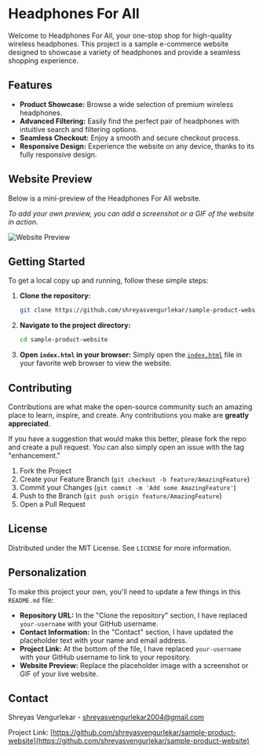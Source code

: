 # Headphones For All

Welcome to Headphones For All, your one-stop shop for high-quality wireless headphones. This project is a sample e-commerce website designed to showcase a variety of headphones and provide a seamless shopping experience.

## Features

*   **Product Showcase:** Browse a wide selection of premium wireless headphones.
*   **Advanced Filtering:** Easily find the perfect pair of headphones with intuitive search and filtering options.
*   **Seamless Checkout:** Enjoy a smooth and secure checkout process.
*   **Responsive Design:** Experience the website on any device, thanks to its fully responsive design.

## Website Preview

Below is a mini-preview of the Headphones For All website.

*To add your own preview, you can add a screenshot or a GIF of the website in action.*

![Website Preview](https://via.placeholder.com/800x400.png?text=Website+Preview)

## Getting Started

To get a local copy up and running, follow these simple steps:

1.  **Clone the repository:**
    ```sh
    git clone https://github.com/shreyasvengurlekar/sample-product-website.git
    ```
2.  **Navigate to the project directory:**
    ```sh
    cd sample-product-website
    ```
3.  **Open `index.html` in your browser:**
    Simply open the [`index.html`](sample-product-website\index.html) file in your favorite web browser to view the website.

## Contributing

Contributions are what make the open-source community such an amazing place to learn, inspire, and create. Any contributions you make are **greatly appreciated**.

If you have a suggestion that would make this better, please fork the repo and create a pull request. You can also simply open an issue with the tag "enhancement."

1.  Fork the Project
2.  Create your Feature Branch (`git checkout -b feature/AmazingFeature`)
3.  Commit your Changes (`git commit -m 'Add some AmazingFeature'`)
4.  Push to the Branch (`git push origin feature/AmazingFeature`)
5.  Open a Pull Request

## License

Distributed under the MIT License. See `LICENSE` for more information.

## Personalization

To make this project your own, you'll need to update a few things in this `README.md` file:

*   **Repository URL:** In the "Clone the repository" section, I have replaced `your-username` with your GitHub username.
*   **Contact Information:** In the "Contact" section, I have updated the placeholder text with your name and email address.
*   **Project Link:** At the bottom of the file, I have replaced `your-username` with your GitHub username to link to your repository.
*   **Website Preview:** Replace the placeholder image with a screenshot or GIF of your live website.

## Contact

Shreyas Vengurlekar - shreyasvengurlekar2004@gmail.com

Project Link: [https://github.com/shreyasvengurlekar/sample-product-website](https://github.com/shreyasvengurlekar/sample-product-website)
